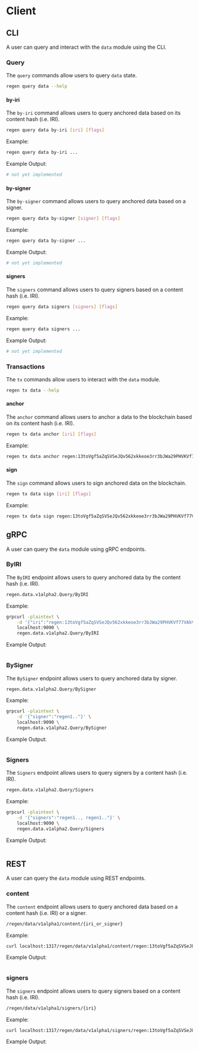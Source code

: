 # Client

## CLI

A user can query and interact with the `data` module using the CLI.

### Query

The `query` commands allow users to query `data` state.

```bash
regen query data --help
```

#### by-iri

The `by-iri` command allows users to query anchored data based on its content hash (i.e. IRI).

```bash
regen query data by-iri [iri] [flags]
```

Example:

```bash
regen query data by-iri ...
```

Example Output:

```bash
# not yet implemented
```

#### by-signer

The `by-signer` command allows users to query anchored data based on a signer.

```bash
regen query data by-signer [signer] [flags]
```

Example:

```bash
regen query data by-signer ...
```

Example Output:

```bash
# not yet implemented
```

#### signers

The `signers` command allows users to query signers based on a content hash (i.e. IRI).

```bash
regen query data signers [signers] [flags]
```

Example:

```bash
regen query data signers ...
```

Example Output:

```bash
# not yet implemented
```

### Transactions

The `tx` commands allow users to interact with the `data` module.

```bash
regen tx data --help
```

#### anchor

The `anchor` command allows users to anchor a data to the blockchain based on its content hash (i.e. IRI).

```bash
regen tx data anchor [iri] [flags]
```

Example:

```bash
regen tx data anchor regen:13toVgf5aZqSVSeJQv562xkkeoe3rr3bJWa29PHVKVf77VAkVMcDvVd.rdf --from regen1..
```

#### sign

The `sign` command allows users to sign anchored data on the blockchain.

```bash
regen tx data sign [iri] [flags]
```

Example:

```bash
regen tx data sign regen:13toVgf5aZqSVSeJQv562xkkeoe3rr3bJWa29PHVKVf77VAkVMcDvVd.rdf --from regen1..
```

## gRPC

A user can query the `data` module using gRPC endpoints.

### ByIRI

The `ByIRI` endpoint allows users to query anchored data by the content hash (i.e. IRI).

```bash
regen.data.v1alpha2.Query/ByIRI
```

Example:

```bash
grpcurl -plaintext \
    -d '{"iri":"regen:13toVgf5aZqSVSeJQv562xkkeoe3rr3bJWa29PHVKVf77VAkVMcDvVd.rdf"}' \
    localhost:9090 \
    regen.data.v1alpha2.Query/ByIRI
```

Example Output:

```bash
```

### BySigner

The `BySigner` endpoint allows users to query anchored data by signer.

```bash
regen.data.v1alpha2.Query/BySigner
```

Example:

```bash
grpcurl -plaintext \
    -d '{"signer":"regen1.."}' \
    localhost:9090 \
    regen.data.v1alpha2.Query/BySigner
```

Example Output:

```bash
```

### Signers

The `Signers` endpoint allows users to query signers by a content hash (i.e. IRI).

```bash
regen.data.v1alpha2.Query/Signers
```

Example:

```bash
grpcurl -plaintext \
    -d '{"signers":"regen1.., regen1.."}' \
    localhost:9090 \
    regen.data.v1alpha2.Query/Signers
```

Example Output:

```bash
```

## REST

A user can query the `data` module using REST endpoints.

### content

The `content` endpoint allows users to query anchored data based on a content hash (i.e. IRI) or a signer.

```bash
/regen/data/v1alpha1/content/{iri_or_signer}
```

Example:

```bash
curl localhost:1317/regen/data/v1alpha1/content/regen:13toVgf5aZqSVSeJQv562xkkeoe3rr3bJWa29PHVKVf77VAkVMcDvVd.rdf
```

Example Output:

```bash
```

### signers

The `signers` endpoint allows users to query signers based on a content hash (i.e. IRI).

```bash
/regen/data/v1alpha1/signers/{iri}
```

Example:

```bash
curl localhost:1317/regen/data/v1alpha1/signers/regen:13toVgf5aZqSVSeJQv562xkkeoe3rr3bJWa29PHVKVf77VAkVMcDvVd.rdf
```

Example Output:

```bash
```

